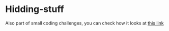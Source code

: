 # Hidding-stuff
 Also part of small coding challenges, you can check how it looks at [this link](https://aognyan.github.io/Hidding-stuff)
